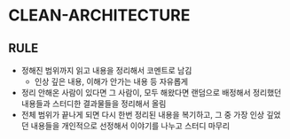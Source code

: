 # CLEAN-ARCHITECTURE


## RULE
* 정해진 범위까지 읽고 내용을 정리해서 코멘트로 남김
  * 인상 깊은 내용, 이해가 안가는 내용 등 자유롭게
* 정리 안해온 사람이 있다면 그 사람이, 모두 해왔다면 랜덤으로 배정해서 정리했던 내용들과 스터디한 결과물들을 정리해서 올림
* 전체 범위가 끝나게 되면 다시 한번 정리된 내용을 복기하고, 그 중 가장 인상 깊었던 내용들을 개인적으로 선정해서 이야기를 나누고 스터디 마무리

